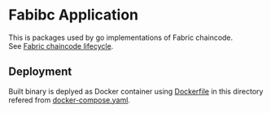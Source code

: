 # Fabibc Application
This is packages used by go implementations of Fabric chaincode.  
See [Fabric chaincode lifecycle](https://hyperledger-fabric.readthedocs.io/en/release-2.2/chaincode_lifecycle.html).

## Deployment
Built binary is deplyed as Docker container using [Dockerfile](https://github.com/datachainlab/fabric-tendermint-cross-demo/blob/main/demo/chains/fabric/chaincode/fabibc/Dockerfile) in this directory refered from [docker-compose.yaml](https://github.com/datachainlab/fabric-tendermint-cross-demo/blob/main/demo/chains/fabric/docker-compose.yaml).
